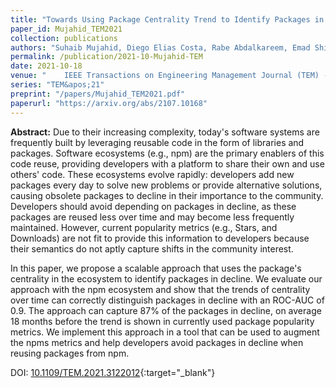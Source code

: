 ```yaml
---
title: "Towards Using Package Centrality Trend to Identify Packages in Decline"
paper_id: Mujahid_TEM2021
collection: publications
authors: "Suhaib Mujahid, Diego Elias Costa, Rabe Abdalkareem, Emad Shihab, Mohamed Aymen Saied, Bram Adams"
permalink: /publication/2021-10-Mujahid-TEM
date: 2021-10-18
venue: "	IEEE Transactions on Engineering Management Journal (TEM) - Special Issue on Collaboration and Innovation Dynamics in Software Ecosystems"
series: "TEM&apos;21"
preprint: "/papers/Mujahid_TEM2021.pdf"
paperurl: "https://arxiv.org/abs/2107.10168"
---
```


**Abstract:** Due to their increasing complexity, today's software systems are frequently built by leveraging reusable code in the form of libraries and packages. Software ecosystems (e.g., npm) are the primary enablers of this code reuse, providing developers with a platform to share their own and use others' code. These ecosystems evolve rapidly: developers add new packages every day to solve new problems or provide alternative solutions, causing obsolete packages to decline in their importance to the community. Developers should avoid depending on packages in decline, as these packages are reused less over time and may become less frequently maintained. However, current popularity metrics (e.g., Stars, and Downloads) are not fit to provide this information to developers because their semantics do not aptly capture shifts in the community interest.

In this paper, we propose a scalable approach that uses the package's centrality in the ecosystem to identify packages in decline. We evaluate our approach with the npm ecosystem and show that the trends of centrality over time can correctly distinguish packages in decline with an ROC-AUC of 0.9. The approach can capture 87% of the packages in decline, on average 18 months before the trend is shown in currently used package popularity metrics. We implement this approach in a tool that can be used to augment the npms metrics and help developers avoid packages in decline when reusing packages from npm.

DOI: [10.1109/TEM.2021.3122012](https://arxiv.org/abs/2107.10168){:target="\_blank"}
